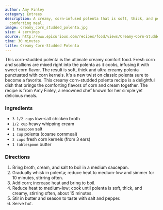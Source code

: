 ```yaml
---
author: Amy Finley
category: Entrees
description: A creamy, corn-infused polenta that is soft, thick, and perfect for a
  comforting meal.
image: creamy_corn_studded_polenta.jpg
size: 4 servings
source: http://www.epicurious.com/recipes/food/views/Creamy-Corn-Studded-Polenta-242149
time: 30 minutes
title: Creamy Corn-Studded Polenta
---
```


This corn-studded polenta is the ultimate creamy comfort food. Fresh corn and scallions are mixed right into the polenta as it cooks, infusing it with sweet corn flavor. The result is soft, thick and ultra creamy polenta punctuated with corn kernels. It's a new twist on classic polenta sure to become a favorite. This creamy corn-studded polenta recipe is a delightful dish that brings the comforting flavors of corn and cream together. The recipe is from Amy Finley, a renowned chef known for her simple yet delicious meals.

### Ingredients

* `3 1/2 cups` low-salt chicken broth
* `1/2 cup` heavy whipping cream
* `1 teaspoon` salt
* `1 cup` polenta (coarse cornmeal)
* `3 cups` fresh corn kernels (from 3 ears)
* `1 tablespoon` butter

### Directions

1. Bring broth, cream, and salt to boil in a medium saucepan.
2. Gradually whisk in polenta; reduce heat to medium-low and simmer for 10 minutes, stirring often.
3. Add corn; increase heat and bring to boil.
4. Reduce heat to medium-low; cook until polenta is soft, thick, and creamy, stirring often, about 15 minutes.
5. Stir in butter and season to taste with salt and pepper.
6. Serve hot.
